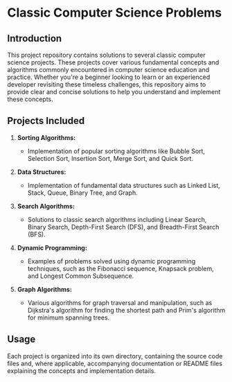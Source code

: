 # Classic Computer Science Problems

## Introduction

This project repository contains solutions to several classic computer science projects. These projects cover various fundamental concepts and algorithms commonly encountered in computer science education and practice. Whether you're a beginner looking to learn or an experienced developer revisiting these timeless challenges, this repository aims to provide clear and concise solutions to help you understand and implement these concepts.

## Projects Included

1. **Sorting Algorithms:**
    - Implementation of popular sorting algorithms like Bubble Sort, Selection Sort, Insertion Sort, Merge Sort, and Quick Sort.
   
2. **Data Structures:**
    - Implementation of fundamental data structures such as Linked List, Stack, Queue, Binary Tree, and Graph.

3. **Search Algorithms:**
    - Solutions to classic search algorithms including Linear Search, Binary Search, Depth-First Search (DFS), and Breadth-First Search (BFS).

4. **Dynamic Programming:**
    - Examples of problems solved using dynamic programming techniques, such as the Fibonacci sequence, Knapsack problem, and Longest Common Subsequence.

5. **Graph Algorithms:**
    - Various algorithms for graph traversal and manipulation, such as Dijkstra's algorithm for finding the shortest path and Prim's algorithm for minimum spanning trees.

## Usage

Each project is organized into its own directory, containing the source code files and, where applicable, accompanying documentation or README files explaining the concepts and implementation details.
